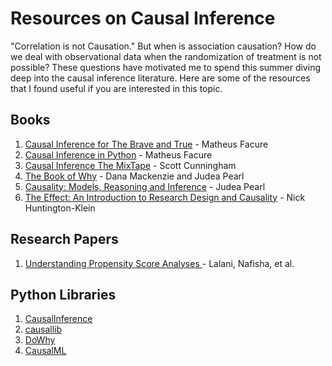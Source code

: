 # Resources on Causal Inference
"Correlation is not Causation." But when is association causation? How do we deal with observational data when the randomization of treatment is not possible? These questions have motivated me to spend this summer diving deep into the causal inference literature. Here are some of the resources that I found useful if you are interested in this topic.
## Books
1. [Causal Inference for The Brave and True](https://matheusfacure.github.io/python-causality-handbook/landing-page.html) - Matheus Facure
2. [Causal Inference in Python](https://www.oreilly.com/library/view/causal-inference-in/9781098140243/) - Matheus Facure
3. [Causal Inference The MixTape](https://mixtape.scunning.com/) - Scott Cunningham
4. [The Book of Why](http://repo.darmajaya.ac.id/5342/1/The%20book%20of%20why_%20the%20new%20science%20of%20cause%20and%20effect%20%28%20PDFDrive%20%29.pdf) - Dana Mackenzie and Judea Pearl
5. [Causality: Models, Reasoning and Inference](https://bayes.cs.ucla.edu/BOOK-2K/neuberg-review.pdf) - Judea Pearl
6. [The Effect: An Introduction to Research Design and Causality](https://theeffectbook.net/) - Nick Huntington-Klein
## Research Papers
1. [Understanding Propensity Score Analyses
](https://www.redjournal.org/article/S0360-3016(20)30888-9/fulltext#%20) - Lalani, Nafisha, et al.
## Python Libraries
1. [CausalInference](https://pypi.org/project/CausalInference/)
2. [causallib](https://pypi.org/project/causallib/)
3. [DoWhy](https://www.pywhy.org/dowhy/v0.11.1/)
4. [CausalML](https://causalml.readthedocs.io/en/latest/about.html)
